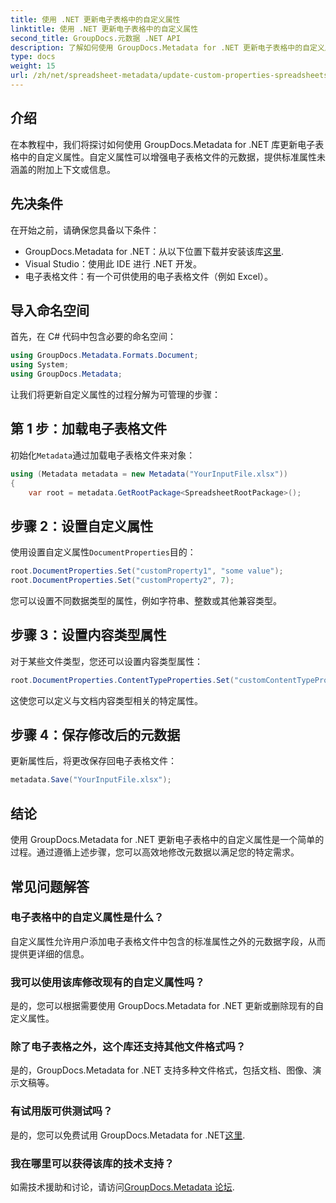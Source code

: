 ```yaml
---
title: 使用 .NET 更新电子表格中的自定义属性
linktitle: 使用 .NET 更新电子表格中的自定义属性
second_title: GroupDocs.元数据 .NET API
description: 了解如何使用 GroupDocs.Metadata for .NET 更新电子表格中的自定义属性。本教程有效增强您的元数据管理技能。
type: docs
weight: 15
url: /zh/net/spreadsheet-metadata/update-custom-properties-spreadsheets/
---
```

## 介绍
在本教程中，我们将探讨如何使用 GroupDocs.Metadata for .NET 库更新电子表格中的自定义属性。自定义属性可以增强电子表格文件的元数据，提供标准属性未涵盖的附加上下文或信息。
## 先决条件
在开始之前，请确保您具备以下条件：
- GroupDocs.Metadata for .NET：从以下位置下载并安装该库[这里](https://releases.groupdocs.com/metadata/net/).
- Visual Studio：使用此 IDE 进行 .NET 开发。
- 电子表格文件：有一个可供使用的电子表格文件（例如 Excel）。

## 导入命名空间
首先，在 C# 代码中包含必要的命名空间：
```csharp
using GroupDocs.Metadata.Formats.Document;
using System;
using GroupDocs.Metadata;
```

让我们将更新自定义属性的过程分解为可管理的步骤：
## 第 1 步：加载电子表格文件
初始化`Metadata`通过加载电子表格文件来对象：
```csharp
using (Metadata metadata = new Metadata("YourInputFile.xlsx"))
{
    var root = metadata.GetRootPackage<SpreadsheetRootPackage>();
```
## 步骤 2：设置自定义属性
使用设置自定义属性`DocumentProperties`目的：
```csharp
root.DocumentProperties.Set("customProperty1", "some value");
root.DocumentProperties.Set("customProperty2", 7);
```
您可以设置不同数据类型的属性，例如字符串、整数或其他兼容类型。
## 步骤 3：设置内容类型属性
对于某些文件类型，您还可以设置内容类型属性：
```csharp
root.DocumentProperties.ContentTypeProperties.Set("customContentTypeProperty", "custom value");
```
这使您可以定义与文档内容类型相关的特定属性。
## 步骤 4：保存修改后的元数据
更新属性后，将更改保存回电子表格文件：
```csharp
metadata.Save("YourInputFile.xlsx");
```

## 结论
使用 GroupDocs.Metadata for .NET 更新电子表格中的自定义属性是一个简单的过程。通过遵循上述步骤，您可以高效地修改元数据以满足您的特定需求。

## 常见问题解答
### 电子表格中的自定义属性是什么？
自定义属性允许用户添加电子表格文件中包含的标准属性之外的元数据字段，从而提供更详细的信息。
### 我可以使用该库修改现有的自定义属性吗？
是的，您可以根据需要使用 GroupDocs.Metadata for .NET 更新或删除现有的自定义属性。
### 除了电子表格之外，这个库还支持其他文件格式吗？
是的，GroupDocs.Metadata for .NET 支持多种文件格式，包括文档、图像、演示文稿等。
### 有试用版可供测试吗？
是的，您可以免费试用 GroupDocs.Metadata for .NET[这里](https://releases.groupdocs.com/).
### 我在哪里可以获得该库的技术支持？
如需技术援助和讨论，请访问[GroupDocs.Metadata 论坛](https://forum.groupdocs.com/c/metadata/14).